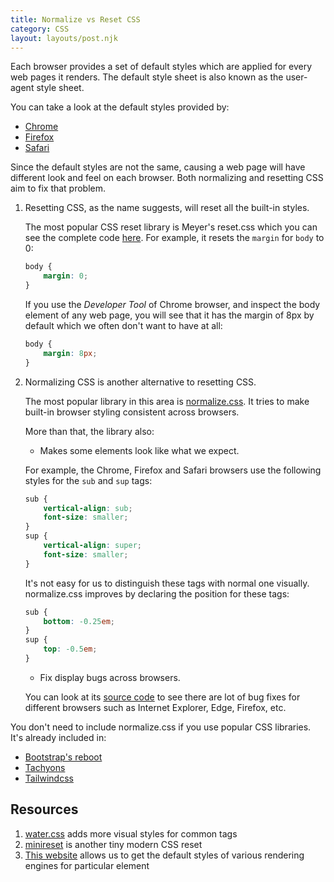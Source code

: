 ```yaml
---
title: Normalize vs Reset CSS
category: CSS
layout: layouts/post.njk
---
```


Each browser provides a set of default styles which are applied for every web pages it renders.
The default style sheet is also known as the user-agent style sheet.

You can take a look at the default styles provided by:

-   [Chrome](https://chromium.googlesource.com/chromium/blink/+/master/Source/core/css/html.css)
-   [Firefox](https://hg.mozilla.org/mozilla-central/file/tip/layout/style/res/html.css)
-   [Safari](https://trac.webkit.org/browser/trunk/Source/WebCore/css/html.css)

Since the default styles are not the same, causing a web page will have different look and feel on each browser. Both normalizing and resetting CSS aim to fix that problem.

1. Resetting CSS, as the name suggests, will reset all the built-in styles.

    The most popular CSS reset library is Meyer's reset.css which you can see the complete code [here](https://meyerweb.com/eric/tools/css/reset/reset.css).
    For example, it resets the `margin` for `body` to 0:

    ```css
    body {
        margin: 0;
    }
    ```

    If you use the _Developer Tool_ of Chrome browser, and inspect the body element of any web page, you will see that it has the margin of 8px by default which we often don't want to have at all:

    ```css
    body {
        margin: 8px;
    }
    ```

2. Normalizing CSS is another alternative to resetting CSS.

    The most popular library in this area is [normalize.css](https://necolas.github.io/normalize.css/). It tries to make built-in browser styling consistent across browsers.

    More than that, the library also:

    - Makes some elements look like what we expect.

    For example, the Chrome, Firefox and Safari browsers use the following styles for the `sub` and `sup` tags:

    ```css
    sub {
        vertical-align: sub;
        font-size: smaller;
    }
    sup {
        vertical-align: super;
        font-size: smaller;
    }
    ```

    It's not easy for us to distinguish these tags with normal one visually. normalize.css improves by declaring the position for these tags:

    ```css
    sub {
        bottom: -0.25em;
    }
    sup {
        top: -0.5em;
    }
    ```

    - Fix display bugs across browsers.

    You can look at its [source code](https://github.com/necolas/normalize.css/blob/master/normalize.css) to see there are lot of bug fixes for different browsers such as Internet Explorer, Edge, Firefox, etc.

You don't need to include normalize.css if you use popular CSS libraries. It's already included in:

-   [Bootstrap's reboot](https://github.com/twbs/bootstrap/blob/master/scss/_reboot.scss#L3)
-   [Tachyons](https://github.com/tachyons-css/tachyons/blob/master/src/_normalize.css)
-   [Tailwindcss](https://unpkg.com/tailwindcss@1.1.4/dist/base.css)

## Resources

1. [water.css](https://github.com/kognise/water.css) adds more visual styles for common tags
2. [minireset](https://github.com/jgthms/minireset.css) is another tiny modern CSS reset
3. [This website](https://browserdefaultstyles.com) allows us to get the default styles of various rendering engines for particular element

